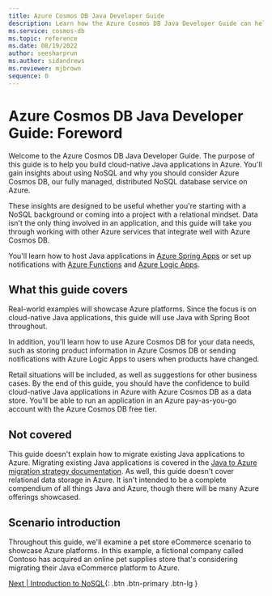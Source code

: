 ```yaml
---
title: Azure Cosmos DB Java Developer Guide
description: Learn how the Azure Cosmos DB Java Developer Guide can help you bring cloud-native Java applications to Azure.
ms.service: cosmos-db
ms.topic: reference
ms.date: 08/19/2022
author: seesharprun
ms.author: sidandrews
ms.reviewer: mjbrown
sequence: 0
---
```


# Azure Cosmos DB Java Developer Guide: Foreword

Welcome to the Azure Cosmos DB Java Developer Guide. The purpose of this guide is to help you build cloud-native Java applications in Azure. You'll gain insights about using NoSQL and why you should consider Azure Cosmos DB, our fully managed, distributed NoSQL database service on Azure. 

These insights are designed to be useful whether you're starting with a NoSQL background or coming into a project with a relational mindset. Data isn't the only thing involved in an application, and this guide will take you through working with other Azure services that integrate well with Azure Cosmos DB. 

You'll learn how to host Java applications in [Azure Spring Apps](https://azure.microsoft.com/services/spring-apps/) or set up notifications with [Azure Functions](https://azure.microsoft.com/services/functions/) and [Azure Logic Apps](https://azure.microsoft.com/services/logic-apps/).

## What this guide covers

Real-world examples will showcase Azure platforms. Since the focus is on cloud-native Java applications, this guide will use Java with Spring Boot throughout.

In addition, you'll learn how to use Azure Cosmos DB for your data needs, such as storing product information in Azure Cosmos DB or sending notifications with Azure Logic Apps to users when products have changed.

Retail situations will be included, as well as suggestions for other business cases. By the end of this guide, you should have the confidence to build cloud-native Java applications in Azure with Azure Cosmos DB as a data store. You'll be able to run an application in an Azure pay-as-you-go account with the Azure Cosmos DB free tier. 

## Not covered

This guide doesn't explain how to migrate existing Java applications to Azure. Migrating existing Java applications is covered in the [Java to Azure migration strategy documentation](/azure/developer/java/migration/). As well, this guide doesn't cover relational data storage in Azure. It isn't intended to be a complete compendium of all things Java and Azure, though there will be many Azure offerings showcased.

## Scenario introduction

Throughout this guide, we'll examine a pet store eCommerce scenario to showcase Azure platforms. In this example, a fictional company called Contoso has acquired an online pet supplies store that's considering migrating their Java eCommerce platform to Azure. 

[Next &#124; Introduction to NoSQL](intro-nosql.md){: .btn .btn-primary .btn-lg }
